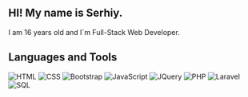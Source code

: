 ## HI! My name is Serhiy.
I am 16 years old and I`m Full-Stack Web Developer.

## Languages and Tools
![HTML](https://img.shields.io/badge/-HTML-090909?style=for-the-badge&logo=html)
![CSS](https://img.shields.io/badge/-CSS-090909?style=for-the-badge&logo=css)
![Bootstrap](https://img.shields.io/badge/-Bootstrap-090909?style=for-the-badge&logo=bootstrap)
![JavaScript](https://img.shields.io/badge/-JavaScript-090909?style=for-the-badge&logo=javascript)
![JQuery](https://img.shields.io/badge/-JQuery-090909?style=for-the-badge&logo=jquery)
![PHP](https://img.shields.io/badge/-PHP-090909?style=for-the-badge&logo=php)
![Laravel](https://img.shields.io/badge/-Laravel-090909?style=for-the-badge&logo=laravel)
![SQL](https://img.shields.io/badge/-SQL-090909?style=for-the-badge&logo=sql)
<!-- ![PhpMyAdmin](https://img.shields.io/badge/-PhpMyAdmin-090909?style=for-the-badge&logo=phpmyadmin) -->
